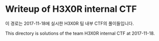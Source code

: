 # Writeup of H3X0R internal CTF

이 경로는 2017-11-18에 실시한 H3X0R 팀 내부 CTF의 풀이들입니다.

This directory is solutions of the team H3X0R internal CTF at 2017-11-18.